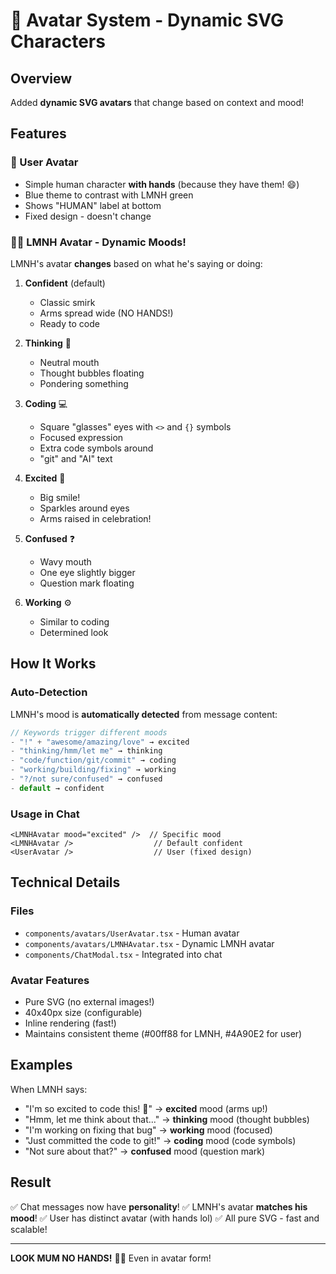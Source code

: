 # 🎨 Avatar System - Dynamic SVG Characters

## Overview
Added **dynamic SVG avatars** that change based on context and mood!

## Features

### 👤 User Avatar
- Simple human character **with hands** (because they have them! 😄)
- Blue theme to contrast with LMNH green
- Shows "HUMAN" label at bottom
- Fixed design - doesn't change

### 🚴‍♂️ LMNH Avatar - Dynamic Moods!
LMNH's avatar **changes** based on what he's saying or doing:

1. **Confident** (default)
   - Classic smirk
   - Arms spread wide (NO HANDS!)
   - Ready to code

2. **Thinking** 🤔
   - Neutral mouth
   - Thought bubbles floating
   - Pondering something

3. **Coding** 💻
   - Square "glasses" eyes with `<>` and `{}` symbols
   - Focused expression
   - Extra code symbols around
   - "git" and "AI" text

4. **Excited** 🎉
   - Big smile!
   - Sparkles around eyes
   - Arms raised in celebration!

5. **Confused** ❓
   - Wavy mouth
   - One eye slightly bigger
   - Question mark floating

6. **Working** ⚙️
   - Similar to coding
   - Determined look

## How It Works

### Auto-Detection
LMNH's mood is **automatically detected** from message content:

```typescript
// Keywords trigger different moods
- "!" + "awesome/amazing/love" → excited
- "thinking/hmm/let me" → thinking
- "code/function/git/commit" → coding
- "working/building/fixing" → working
- "?/not sure/confused" → confused
- default → confident
```

### Usage in Chat
```tsx
<LMNHAvatar mood="excited" />  // Specific mood
<LMNHAvatar />                  // Default confident
<UserAvatar />                  // User (fixed design)
```

## Technical Details

### Files
- `components/avatars/UserAvatar.tsx` - Human avatar
- `components/avatars/LMNHAvatar.tsx` - Dynamic LMNH avatar
- `components/ChatModal.tsx` - Integrated into chat

### Avatar Features
- Pure SVG (no external images!)
- 40x40px size (configurable)
- Inline rendering (fast!)
- Maintains consistent theme (#00ff88 for LMNH, #4A90E2 for user)

## Examples

When LMNH says:
- "I'm so excited to code this! 🎉" → **excited** mood (arms up!)
- "Hmm, let me think about that..." → **thinking** mood (thought bubbles)
- "I'm working on fixing that bug" → **working** mood (focused)
- "Just committed the code to git!" → **coding** mood (code symbols)
- "Not sure about that?" → **confused** mood (question mark)

## Result
✅ Chat messages now have **personality**!
✅ LMNH's avatar **matches his mood**!
✅ User has distinct avatar (with hands lol)
✅ All pure SVG - fast and scalable!

---

**LOOK MUM NO HANDS!** 🚴‍♂️ Even in avatar form!

